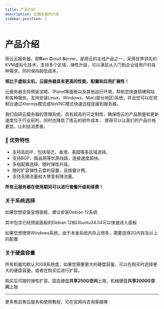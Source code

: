 ```yaml
---
title: 产品介绍
description: 云服务器的介绍
sidebar_position: 1
---
```



# 产品介绍

雨云云服务器，即**R**ain **C**loud **S**erver，是雨云的主线产品之一，采用世界领先的KVM虚拟化技术，支持多个区域，弹性升级，可以满足从入门到企业级用户的各种需求，同时保持超低成本。

**相比于虚拟主机，云服务器具有更高的性能，配置和应用扩展性！**

云服务器支持预装宝塔、1Panel等面板以及其他运行环境，帮助您快速搭建网站和各种服务。支持安装Linux、Windows、Mac(部分地区)系统，并且您可以在控制台通过Xtermjs模式或NoVNC模式快速远程连接到服务器。

我们自研云服务器的管理系统，具有超高的可定制性，确保雨云的产品质量和更新速度位于行业前列，同时也降低了雨云的软件成本，
使得可以让我们的产品价格更低，让利给消费者。


### 🚀 优势特性

- 支持高防IP、包括宿迁、香港、美国等多区域选择。
- 支持BGP、精品网等优质线路，连接速度超快。
- 多档配置选择、随时弹性升级。
- 随时扩容弹性云盘的容量，且按量计费。
- 支持无限流量和大带宽有限流量。

**所有云服务器在使用期间可以进行套餐升级和续费！**


### 关于系统选择

如果您想安装宝塔面板，建议安装Debian 12系统

其中包含已经预装面板的Debian 12和Ubuntu24.04可以快速进入面板

如果您想使用Windows系统，由于本身系统内存占用多，需要选择2G内存及以上的配置


### 关于硬盘容量

所有机器均默认30GB系统盘，如果您需要更大的硬盘容量，可以在购买时选择更大的硬盘容量，或者在购买后进行扩容。

购买后可随时弹性扩容，固态硬盘**共享250G空间**上限，机械硬盘**共享2000G空间**上限

------

更多售前售后服务和使用教程，可在官网内咨询客服噢